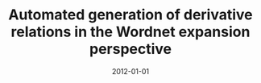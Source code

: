 ---
# Documentation: https://wowchemy.com/docs/managing-content/

title: Automated generation of derivative relations in the Wordnet expansion perspective
subtitle: ''
summary: ''
authors:
- piasecki
- Radosław Ramocki
- Marek M. Maziarz
tags: []
categories: []
date: '2012-01-01'
lastmod: 2022-10-07T05:11:33Z
featured: false
draft: false

# Featured image
# To use, add an image named `featured.jpg/png` to your page's folder.
# Focal points: Smart, Center, TopLeft, Top, TopRight, Left, Right, BottomLeft, Bottom, BottomRight.
image:
  caption: ''
  focal_point: ''
  preview_only: false

# Projects (optional).
#   Associate this post with one or more of your projects.
#   Simply enter your project's folder or file name without extension.
#   E.g. `projects = ["internal-project"]` references `content/project/deep-learning/index.md`.
#   Otherwise, set `projects = []`.
projects: []
publishDate: '2022-10-07T05:11:31.961190Z'
publication_types:
- '1'
abstract: ''
publication: '*6th International Global Wordnet Conference, GWC 2012, January 9-13,
  2012, Matsue, Japan : proceedings.*'
---